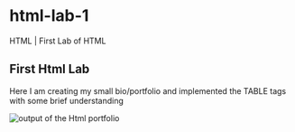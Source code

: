 # html-lab-1
HTML | First Lab of HTML

## First Html Lab 

Here I am creating my small bio/portfolio and implemented the TABLE tags with some brief understanding 

![output of the Html portfolio](./HTML-1-LAB/img/SS.png)